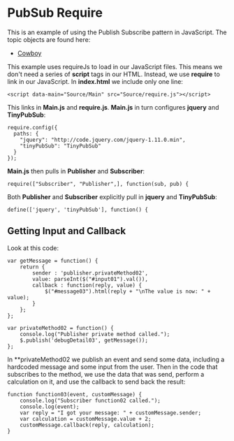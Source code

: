 # PubSub Require

This is an example of using the Publish Subscribe 
pattern in JavaScript. The topic objects are found
here:

- [Cowboy](https://github.com/cowboy/jquery-tiny-pubsub)

This example uses requireJs to load in our JavaScript
files. This means we don't need a series of **script**
tags in our HTML. Instead, we use **require** to link
in our JavaScript. In **index.html** we include only one line:

	<script data-main="Source/Main" src="Source/require.js"></script>
	
This links in **Main.js** and **require.js**. **Main.js** in turn 
configures **jquery** and **TinyPubSub**:

	require.config({
	  paths: {
	    "jquery": "http://code.jquery.com/jquery-1.11.0.min",
	    "tinyPubSub": "TinyPubSub"    
	  }
	});

**Main.js** then pulls in **Publisher** and **Subscriber**:

	require(["Subscriber", "Publisher",], function(sub, pub) {

Both **Publisher** and **Subscriber** explicitly pull in **jquery** 
and **TinyPubSub**:

	define(['jquery', 'tinyPubSub'], function() {
	
## Getting Input and Callback

Look at this code:

	var getMessage = function() {
		return {
			sender : 'publisher.privateMethod02',
			value: parseInt($("#input01").val()),
			callback : function(reply, value) {
				$("#message03").html(reply + "\nThe value is now: " + value);				
			}
		};
	};

	var privateMethod02 = function() {
		console.log("Publisher private method called.");
		$.publish('debugDetail03', getMessage());
	};

In **privateMethod02 we publish an event and send some data, including a hardcoded
message and some input from the user. Then in the code that subscribes to the method, 
we use the data that was send, perform a calculation on it, and use the callback
to send back the result:

	function function03(event, customMessage) {
		console.log("Subscriber function02 called.");
		console.log(event);
		var reply = "I got your message: " + customMessage.sender;
		var calculation = customMessage.value + 2;
		customMessage.callback(reply, calculation);
	}